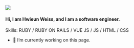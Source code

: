 ![](https://res.cloudinary.com/hweiss/image/upload/v1661103063/Hwieun_weiss_lbmw2d.png)
#### Hi, I am Hwieun Weiss, and I am a software engineer.

Skills: RUBY / RUBY ON RAILS / VUE JS / JS / HTML / CSS

- 🔭 I’m currently working on this page. 


<!--
**HWeiss63/HWeiss63** is a ✨ _special_ ✨ repository because its `README.md` (this file) appears on your GitHub profile.

Here are some ideas to get you started:

- 🔭 I’m currently working on ...
- 🌱 I’m currently learning ...
- 👯 I’m looking to collaborate on ...
- 🤔 I’m looking for help with ...
- 💬 Ask me about ...
- 📫 How to reach me: ...
- 😄 Pronouns: ...
- ⚡ Fun fact: ...
-->
